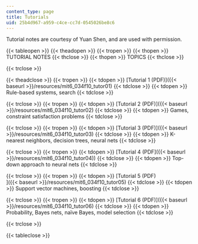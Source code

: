 ```yaml
---
content_type: page
title: Tutorials
uid: 25b4d967-a959-c4ce-cc7d-0545026be8c6
---
```


Tutorial notes are courtesy of Yuan Shen, and are used with permission.

{{< tableopen >}}
{{< theadopen >}}
{{< tropen >}}
{{< thopen >}}
TUTORIAL NOTES
{{< thclose >}}
{{< thopen >}}
TOPICS
{{< thclose >}}

{{< trclose >}}

{{< theadclose >}}
{{< tropen >}}
{{< tdopen >}}
[Tutorial 1 (PDF)]({{< baseurl >}}/resources/mit6_034f10_tutor01)
{{< tdclose >}}
{{< tdopen >}}
Rule-based systems, search
{{< tdclose >}}

{{< trclose >}}
{{< tropen >}}
{{< tdopen >}}
[Tutorial 2 (PDF)]({{< baseurl >}}/resources/mit6_034f10_tutor02)
{{< tdclose >}}
{{< tdopen >}}
Games, constraint satisfaction problems
{{< tdclose >}}

{{< trclose >}}
{{< tropen >}}
{{< tdopen >}}
[Tutorial 3 (PDF)]({{< baseurl >}}/resources/mit6_034f10_tutor03)
{{< tdclose >}}
{{< tdopen >}}
K-nearest neighbors, decision trees, neural nets
{{< tdclose >}}

{{< trclose >}}
{{< tropen >}}
{{< tdopen >}}
[Tutorial 4 (PDF]({{< baseurl >}}/resources/mit6_034f10_tutor04))
{{< tdclose >}}
{{< tdopen >}}
Top-down approach to neural nets
{{< tdclose >}}

{{< trclose >}}
{{< tropen >}}
{{< tdopen >}}
[Tutorial 5 (PDF)  
]({{< baseurl >}}/resources/mit6_034f10_tutor05)
{{< tdclose >}}
{{< tdopen >}}
Support vector machines, boosting
{{< tdclose >}}

{{< trclose >}}
{{< tropen >}}
{{< tdopen >}}
[Tutorial 6 (PDF)]({{< baseurl >}}/resources/mit6_034f10_tutor06)
{{< tdclose >}}
{{< tdopen >}}
Probability, Bayes nets, naïve Bayes, model selection
{{< tdclose >}}

{{< trclose >}}

{{< tableclose >}}
